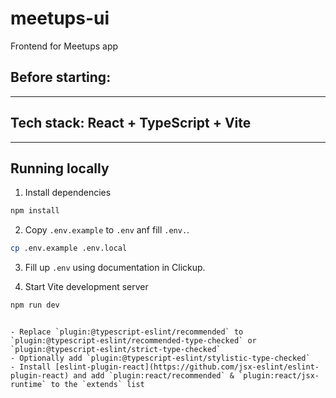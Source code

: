 # meetups-ui
Frontend for Meetups app

## Before starting:


------

## Tech stack: React + TypeScript + Vite

------

## Running locally

1. Install dependencies

```bash
npm install
```

2. Copy `.env.example` to `.env` anf fill `.env.`.

```bash
cp .env.example .env.local
```
3. Fill up `.env` using documentation in Clickup.

4. Start Vite development server

```bash
npm run dev
```

```

- Replace `plugin:@typescript-eslint/recommended` to `plugin:@typescript-eslint/recommended-type-checked` or `plugin:@typescript-eslint/strict-type-checked`
- Optionally add `plugin:@typescript-eslint/stylistic-type-checked`
- Install [eslint-plugin-react](https://github.com/jsx-eslint/eslint-plugin-react) and add `plugin:react/recommended` & `plugin:react/jsx-runtime` to the `extends` list
